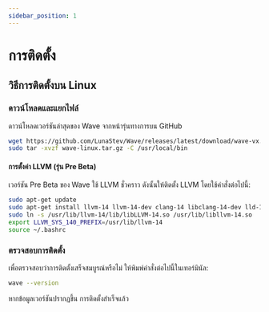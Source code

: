```yaml
---
sidebar_position: 1
---
```


# การติดตั้ง

## วิธีการติดตั้งบน Linux

### ดาวน์โหลดและแยกไฟล์
ดาวน์โหลดเวอร์ชันล่าสุดของ Wave จากหน้ารุ่นทางการบน GitHub

```bash
wget https://github.com/LunaStev/Wave/releases/latest/download/wave-vx.x.x-linux.tar.gz
sudo tar -xvzf wave-linux.tar.gz -C /usr/local/bin
```

#### การตั้งค่า LLVM (รุ่น Pre Beta)
เวอร์ชัน Pre Beta ของ Wave ใช้ LLVM ชั่วคราว ดังนั้นให้ติดตั้ง LLVM โดยใช้คำสั่งต่อไปนี้:

```bash
sudo apt-get update
sudo apt-get install llvm-14 llvm-14-dev clang-14 libclang-14-dev lld-14 clang
sudo ln -s /usr/lib/llvm-14/lib/libLLVM-14.so /usr/lib/libllvm-14.so
export LLVM_SYS_140_PREFIX=/usr/lib/llvm-14
source ~/.bashrc
```

### ตรวจสอบการติดตั้ง
เพื่อตรวจสอบว่าการติดตั้งเสร็จสมบูรณ์หรือไม่ ให้พิมพ์คำสั่งต่อไปนี้ในเทอร์มินัล:

```bash
wave --version
```

หากข้อมูลเวอร์ชันปรากฏขึ้น การติดตั้งสำเร็จแล้ว